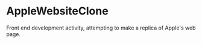 # AppleWebsiteClone

Front end development activity, attempting to make a replica of Apple's web page. 
